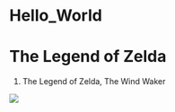 # Hello_World

<html>
  <head>
    <title>The Legend Of Zelda</title>
  </head>
 
  <body>
    <h1>The Legend of Zelda</h1>
    <ol>
    	<li>The Legend of Zelda, The Wind Waker</li>
    </ol>
    <img src="http://zelda.com/windwaker/img/download/wp-1-1920x1080.jpg"/>
  
  
  
  
  
  
  </body>
</html>
